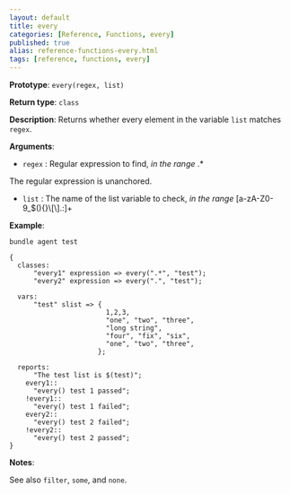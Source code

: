 ```yaml
---
layout: default
title: every
categories: [Reference, Functions, every]
published: true
alias: reference-functions-every.html
tags: [reference, functions, every]
---
```


**Prototype**: `every(regex, list)`

**Return type**: `class`

**Description**: Returns whether every element in the variable `list` matches
`regex`.

**Arguments**:

* `regex` : Regular expression to find, *in the range* .\*

The regular expression is unanchored.

* `list` : The name of the list variable to check, *in the range*
[a-zA-Z0-9\_\$(){}\\[\\].:]+

**Example**:

```cf3
bundle agent test

{
  classes:
      "every1" expression => every(".*", "test");
      "every2" expression => every(".", "test");

  vars:
      "test" slist => {
                        1,2,3,
                        "one", "two", "three",
                        "long string",
                        "four", "fix", "six",
                        "one", "two", "three",
                      };

  reports:
      "The test list is $(test)";
    every1::
      "every() test 1 passed";
    !every1::
      "every() test 1 failed";
    every2::
      "every() test 2 failed";
    !every2::
      "every() test 2 passed";
}
```

**Notes**:  
   
See also `filter`, `some`, and `none`.

